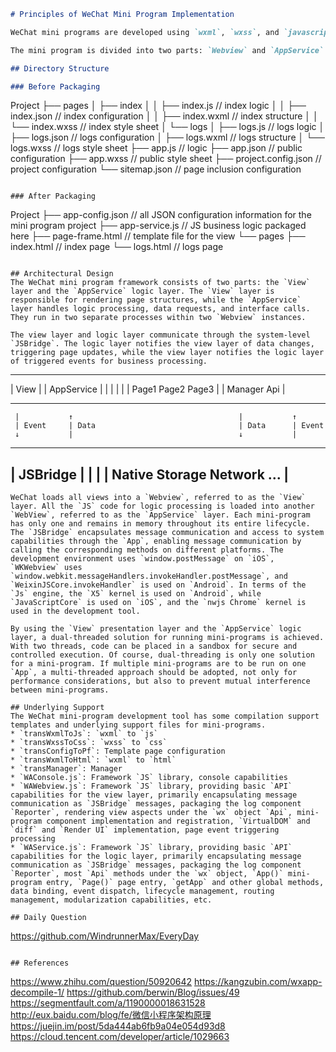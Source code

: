 ```markdown
# Principles of WeChat Mini Program Implementation

WeChat mini programs are developed using `wxml`, `wxss`, and `javascript`. Essentially, it is a single-page application where all page rendering and event handling take place within a single page. However, it can also call various native interfaces through the WeChat client. WeChat's architecture follows the data-driven MVVM pattern, where the view UI and data are separated, and all page updates are achieved through data changes. 

The mini program is divided into two parts: `Webview` and `AppService`. `Webview` is mainly used for rendering interfaces, while `AppService` is used for handling business logic, data, and interface calls. Communication is achieved through the system-level `JSBridge`, enabling the rendering of UI and event handling.

## Directory Structure

### Before Packaging
```
Project
   ├── pages
   │   ├── index
   │   │     ├── index.js              // index logic
   │   │     ├── index.json            // index configuration
   │   │     ├── index.wxml            // index structure
   │   │     └── index.wxss            // index style sheet
   │   └── logs
   │         ├── logs.js               // logs logic
   │         ├── logs.json             // logs configuration
   │         ├── logs.wxml             // logs structure
   │         └── logs.wxss             // logs style sheet
   ├── app.js                          // logic
   ├── app.json                        // public configuration
   ├── app.wxss                        // public style sheet
   ├── project.config.json             // project configuration
   └── sitemap.json                    // page inclusion configuration
```

### After Packaging
```
Project
   ├── app-config.json                  // all JSON configuration information for the mini program project
   ├── app-service.js                   // JS business logic packaged here
   ├── page-frame.html                  // template file for the view
   └── pages
         ├── index.html                 // index page
         └── logs.html                  // logs page
```

## Architectural Design
The WeChat mini program framework consists of two parts: the `View` layer and the `AppService` logic layer. The `View` layer is responsible for rendering page structures, while the `AppService` layer handles logic processing, data requests, and interface calls. They run in two separate processes within two `Webview` instances.

The view layer and logic layer communicate through the system-level `JSBridge`. The logic layer notifies the view layer of data changes, triggering page updates, while the view layer notifies the logic layer of triggered events for business processing.

```
-----------------------                           -----------------------
|         View        |                           |      AppService     |
|                     |                           |                     |
|  Page1 Page2 Page3  |                           |      Manager Api    |
-----------------------                           -----------------------
     |           ↑                                     |           ↑
     | Event     | Data                                | Data      | Event
     ↓           |                                     ↓           |
-------------------------------------------------------------------------
|                               JSBridge                                |
|                                                                       |
|                      Native Storage Network ...                       |
-------------------------------------------------------------------------
``` 
WeChat loads all views into a `Webview`, referred to as the `View` layer. All the `JS` code for logic processing is loaded into another `WebView`, referred to as the `AppService` layer. Each mini-program has only one and remains in memory throughout its entire lifecycle. The `JSBridge` encapsulates message communication and access to system capabilities through the `App`, enabling message communication by calling the corresponding methods on different platforms. The development environment uses `window.postMessage` on `iOS`, `WKWebview` uses `window.webkit.messageHandlers.invokeHandler.postMessage`, and `WeixinJSCore.invokeHandler` is used on `Android`. In terms of the `Js` engine, the `X5` kernel is used on `Android`, while `JavaScriptCore` is used on `iOS`, and the `nwjs Chrome` kernel is used in the development tool. 

By using the `View` presentation layer and the `AppService` logic layer, a dual-threaded solution for running mini-programs is achieved. With two threads, code can be placed in a sandbox for secure and controlled execution. Of course, dual-threading is only one solution for a mini-program. If multiple mini-programs are to be run on one `App`, a multi-threaded approach should be adopted, not only for performance considerations, but also to prevent mutual interference between mini-programs.

## Underlying Support
The WeChat mini-program development tool has some compilation support templates and underlying support files for mini-programs.
* `transWxmlToJs`: `wxml` to `js`
* `transWxssToCss`: `wxss` to `css`
* `transConfigToPf`: Template page configuration
* `transWxmlToHtml`: `wxml` to `html`
* `transManager`: Manager
* `WAConsole.js`: Framework `JS` library, console capabilities
* `WAWebview.js`: Framework `JS` library, providing basic `API` capabilities for the view layer, primarily encapsulating message communication as `JSBridge` messages, packaging the log component `Reporter`, rendering view aspects under the `wx` object `Api`, mini-program component implementation and registration, `VirtualDOM` and `diff` and `Render UI` implementation, page event triggering processing
* `WAService.js`: Framework `JS` library, providing basic `API` capabilities for the logic layer, primarily encapsulating message communication as `JSBridge` messages, packaging the log component `Reporter`, most `Api` methods under the `wx` object, `App()` mini-program entry, `Page()` page entry, `getApp` and other global methods, data binding, event dispatch, lifecycle management, routing management, modularization capabilities, etc.

## Daily Question
```
https://github.com/WindrunnerMax/EveryDay
```

## References
```
https://www.zhihu.com/question/50920642
https://kangzubin.com/wxapp-decompile-1/
https://github.com/berwin/Blog/issues/49
https://segmentfault.com/a/1190000018631528
http://eux.baidu.com/blog/fe/微信小程序架构原理
https://juejin.im/post/5da444ab6fb9a04e054d93d8
https://cloud.tencent.com/developer/article/1029663
```
